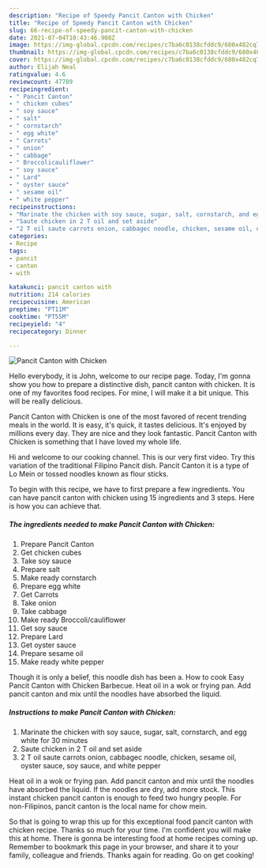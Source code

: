 ```yaml
---
description: "Recipe of Speedy Pancit Canton with Chicken"
title: "Recipe of Speedy Pancit Canton with Chicken"
slug: 66-recipe-of-speedy-pancit-canton-with-chicken
date: 2021-07-04T10:43:46.908Z
image: https://img-global.cpcdn.com/recipes/c7ba6c0138cfddc9/680x482cq70/pancit-canton-with-chicken-recipe-main-photo.jpg
thumbnail: https://img-global.cpcdn.com/recipes/c7ba6c0138cfddc9/680x482cq70/pancit-canton-with-chicken-recipe-main-photo.jpg
cover: https://img-global.cpcdn.com/recipes/c7ba6c0138cfddc9/680x482cq70/pancit-canton-with-chicken-recipe-main-photo.jpg
author: Elijah Neal
ratingvalue: 4.6
reviewcount: 47789
recipeingredient:
- " Pancit Canton"
- " chicken cubes"
- " soy sauce"
- " salt"
- " cornstarch"
- " egg white"
- " Carrots"
- " onion"
- " cabbage"
- " Broccolicauliflower"
- " soy sauce"
- " Lard"
- " oyster sauce"
- " sesame oil"
- " white pepper"
recipeinstructions:
- "Marinate the chicken with soy sauce, sugar, salt, cornstarch, and egg white for 30 minutes"
- "Saute chicken in 2 T oil and set aside"
- "2 T oil saute carrots onion, cabbagec noodle, chicken, sesame oil, oyster sauce, soy sauce, and white pepper"
categories:
- Recipe
tags:
- pancit
- canton
- with

katakunci: pancit canton with 
nutrition: 214 calories
recipecuisine: American
preptime: "PT11M"
cooktime: "PT55M"
recipeyield: "4"
recipecategory: Dinner

---
```



![Pancit Canton with Chicken](https://img-global.cpcdn.com/recipes/c7ba6c0138cfddc9/680x482cq70/pancit-canton-with-chicken-recipe-main-photo.jpg)

Hello everybody, it is John, welcome to our recipe page. Today, I'm gonna show you how to prepare a distinctive dish, pancit canton with chicken. It is one of my favorites food recipes. For mine, I will make it a bit unique. This will be really delicious.

Pancit Canton with Chicken is one of the most favored of recent trending meals in the world. It is easy, it's quick, it tastes delicious. It's enjoyed by millions every day. They are nice and they look fantastic. Pancit Canton with Chicken is something that I have loved my whole life.

Hi and welcome to our cooking channel. This is our very first video. Try this variation of the traditional Filipino Pancit dish. Pancit Canton it is a type of Lo Mein or tossed noodles known as flour sticks.


To begin with this recipe, we have to first prepare a few ingredients. You can have pancit canton with chicken using 15 ingredients and 3 steps. Here is how you can achieve that.

<!--inarticleads1-->

##### The ingredients needed to make Pancit Canton with Chicken:

1. Prepare  Pancit Canton
1. Get  chicken cubes
1. Take  soy sauce
1. Prepare  salt
1. Make ready  cornstarch
1. Prepare  egg white
1. Get  Carrots
1. Take  onion
1. Take  cabbage
1. Make ready  Broccoli/cauliflower
1. Get  soy sauce
1. Prepare  Lard
1. Get  oyster sauce
1. Prepare  sesame oil
1. Make ready  white pepper


Though it is only a belief, this noodle dish has been a. How to cook Easy Pancit Canton with Chicken Barbecue. Heat oil in a wok or frying pan. Add pancit canton and mix until the noodles have absorbed the liquid. 

<!--inarticleads2-->

##### Instructions to make Pancit Canton with Chicken:

1. Marinate the chicken with soy sauce, sugar, salt, cornstarch, and egg white for 30 minutes
1. Saute chicken in 2 T oil and set aside
1. 2 T oil saute carrots onion, cabbagec noodle, chicken, sesame oil, oyster sauce, soy sauce, and white pepper


Heat oil in a wok or frying pan. Add pancit canton and mix until the noodles have absorbed the liquid. If the noodles are dry, add more stock. This instant chicken pancit canton is enough to feed two hungry people. For non-Filipinos, pancit canton is the local name for chow mein. 

So that is going to wrap this up for this exceptional food pancit canton with chicken recipe. Thanks so much for your time. I'm confident you will make this at home. There is gonna be interesting food at home recipes coming up. Remember to bookmark this page in your browser, and share it to your family, colleague and friends. Thanks again for reading. Go on get cooking!
